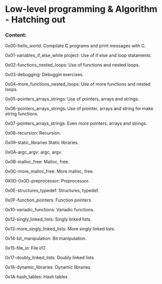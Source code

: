 # Low-level programming & Algorithm - Hatching out

### Content:

0x00-hello_world: Compilate C programs and print messages with C.

0x01-variables_if_else_while project: Use of if else and loop stataments.

0x02-functions_nested_loops: Use of functions and nested loops.

0x03-debugging: Debuggin exercises.

0x04-more_functions_nested_loops: Use of more functions and nested loops.

0x05-pointers_arrays_strings: Use of pointers, arrays and strings.

0x06-pointers_arrays_strings: Use of piointer, arrays and string for make string functions.

0x07-pointers_arrays_strings: Even more pointers, arrays and strings.

0x08-recursion: Recursion.

0x09-static_libraries Static libraries.

0x0A-argc_argv: argc, argv.

0x0B-malloc_free: Malloc, free.

0x0C-more_malloc_free: More malloc, free.

0X0D-0x0D-preprocessor: Preprocessor.

0x0E-structures_typedef: Structures, typedef.

0x0F-function_pointers: Function pointers.

0x10-variadic_functions: Variadic functions.

0x12-singly_linked_lists: Singly linked lists.

0x13-more_singly_linked_lists: More singly linked lists.

0x14-bit_manipulation: Bit manipulation.

0x15-file_io: File I/O

0x17-doubly_linked_lists: Doubly linked lists

0x18-dynamic_libraries: Dynamic libraries

0x1A-hash_tables: Hash tables
